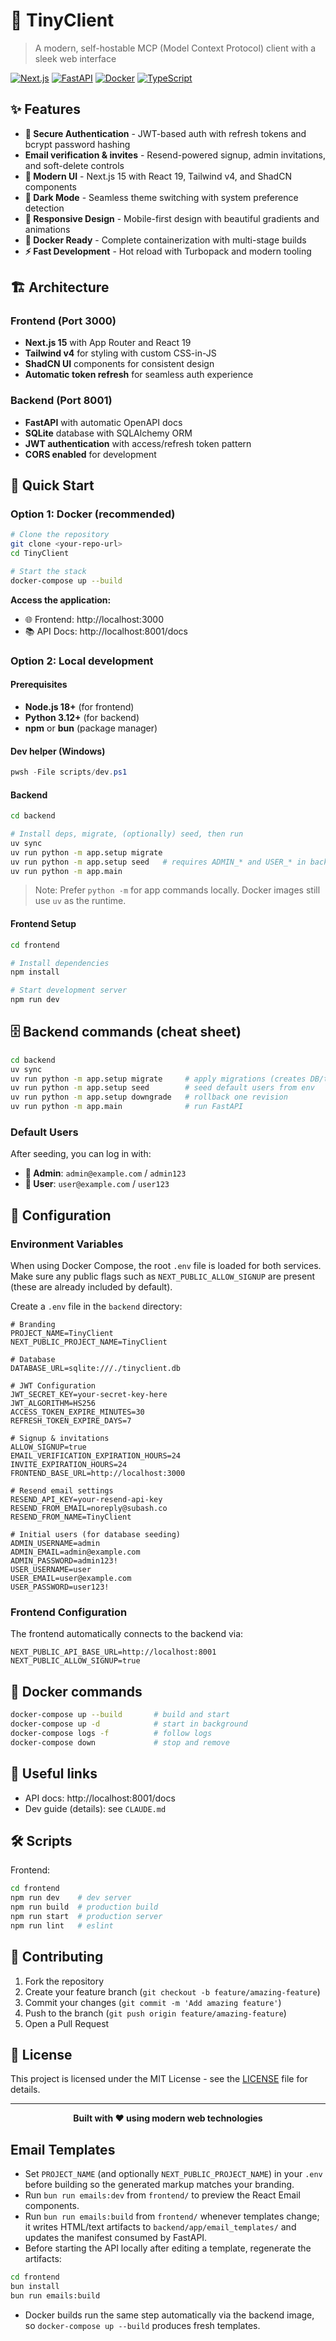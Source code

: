 # 🚀 TinyClient

> A modern, self-hostable MCP (Model Context Protocol) client with a sleek web interface

[![Next.js](https://img.shields.io/badge/Next.js-15-black?logo=next.js)](https://nextjs.org/)
[![FastAPI](https://img.shields.io/badge/FastAPI-0.115+-009688?logo=fastapi)](https://fastapi.tiangolo.com/)
[![Docker](https://img.shields.io/badge/Docker-Ready-2496ED?logo=docker)](https://www.docker.com/)
[![TypeScript](https://img.shields.io/badge/TypeScript-5.0+-3178C6?logo=typescript)](https://www.typescriptlang.org/)

## ✨ Features

- **🔐 Secure Authentication** - JWT-based auth with refresh tokens and bcrypt password hashing
- **Email verification & invites** - Resend-powered signup, admin invitations, and soft-delete controls
- **🎨 Modern UI** - Next.js 15 with React 19, Tailwind v4, and ShadCN components
- **🌙 Dark Mode** - Seamless theme switching with system preference detection
- **📱 Responsive Design** - Mobile-first design with beautiful gradients and animations
- **🐳 Docker Ready** - Complete containerization with multi-stage builds
- **⚡ Fast Development** - Hot reload with Turbopack and modern tooling

## 🏗️ Architecture

### Frontend (Port 3000)
- **Next.js 15** with App Router and React 19
- **Tailwind v4** for styling with custom CSS-in-JS
- **ShadCN UI** components for consistent design
- **Automatic token refresh** for seamless auth experience

### Backend (Port 8001)
- **FastAPI** with automatic OpenAPI docs
- **SQLite** database with SQLAlchemy ORM
- **JWT authentication** with access/refresh token pattern
- **CORS enabled** for development

## 🚀 Quick Start

### Option 1: Docker (recommended)

```bash
# Clone the repository
git clone <your-repo-url>
cd TinyClient

# Start the stack
docker-compose up --build
```

**Access the application:**
- 🌐 Frontend: http://localhost:3000
- 📚 API Docs: http://localhost:8001/docs

### Option 2: Local development

#### Prerequisites
- **Node.js 18+** (for frontend)
- **Python 3.12+** (for backend)
- **npm** or **bun** (package manager)

#### Dev helper (Windows)

```powershell
pwsh -File scripts/dev.ps1
```

#### Backend

```bash
cd backend

# Install deps, migrate, (optionally) seed, then run
uv sync
uv run python -m app.setup migrate
uv run python -m app.setup seed   # requires ADMIN_* and USER_* in backend/.env
uv run python -m app.main
```

> Note: Prefer `python -m` for app commands locally. Docker images still use `uv` as the runtime.

#### Frontend Setup

```bash
cd frontend

# Install dependencies
npm install

# Start development server
npm run dev
```

## 🗄️ Backend commands (cheat sheet)

```bash
cd backend
uv sync
uv run python -m app.setup migrate     # apply migrations (creates DB/tables if missing)
uv run python -m app.setup seed        # seed default users from env
uv run python -m app.setup downgrade   # rollback one revision
uv run python -m app.main              # run FastAPI
```

### Default Users

After seeding, you can log in with:

- **👑 Admin**: `admin@example.com` / `admin123`
- **👤 User**: `user@example.com` / `user123`

## 🔧 Configuration

### Environment Variables

When using Docker Compose, the root `.env` file is loaded for both services. Make sure any public flags such as `NEXT_PUBLIC_ALLOW_SIGNUP` are present (these are already included by default).

Create a `.env` file in the `backend` directory:

```env
# Branding
PROJECT_NAME=TinyClient
NEXT_PUBLIC_PROJECT_NAME=TinyClient

# Database
DATABASE_URL=sqlite:///./tinyclient.db

# JWT Configuration
JWT_SECRET_KEY=your-secret-key-here
JWT_ALGORITHM=HS256
ACCESS_TOKEN_EXPIRE_MINUTES=30
REFRESH_TOKEN_EXPIRE_DAYS=7

# Signup & invitations
ALLOW_SIGNUP=true
EMAIL_VERIFICATION_EXPIRATION_HOURS=24
INVITE_EXPIRATION_HOURS=24
FRONTEND_BASE_URL=http://localhost:3000

# Resend email settings
RESEND_API_KEY=your-resend-api-key
RESEND_FROM_EMAIL=noreply@subash.co
RESEND_FROM_NAME=TinyClient

# Initial users (for database seeding)
ADMIN_USERNAME=admin
ADMIN_EMAIL=admin@example.com
ADMIN_PASSWORD=admin123!
USER_USERNAME=user
USER_EMAIL=user@example.com
USER_PASSWORD=user123!
```

### Frontend Configuration

The frontend automatically connects to the backend via:
```env
NEXT_PUBLIC_API_BASE_URL=http://localhost:8001
NEXT_PUBLIC_ALLOW_SIGNUP=true
```



## 🐳 Docker commands

```bash
docker-compose up --build       # build and start
docker-compose up -d            # start in background
docker-compose logs -f          # follow logs
docker-compose down             # stop and remove
```

## 🔗 Useful links

- API docs: http://localhost:8001/docs
- Dev guide (details): see `CLAUDE.md`

## 🛠️ Scripts

Frontend:
```bash
cd frontend
npm run dev    # dev server
npm run build  # production build
npm run start  # production server
npm run lint   # eslint
```

## 🤝 Contributing

1. Fork the repository
2. Create your feature branch (`git checkout -b feature/amazing-feature`)
3. Commit your changes (`git commit -m 'Add amazing feature'`)
4. Push to the branch (`git push origin feature/amazing-feature`)
5. Open a Pull Request

## 📄 License

This project is licensed under the MIT License - see the [LICENSE](LICENSE) file for details.

---

<div align="center">
  <strong>Built with ❤️ using modern web technologies</strong>
</div>

## Email Templates

- Set `PROJECT_NAME` (and optionally `NEXT_PUBLIC_PROJECT_NAME`) in your `.env` before building so the generated markup matches your branding.
- Run `bun run emails:dev` from `frontend/` to preview the React Email components.
- Run `bun run emails:build` from `frontend/` whenever templates change; it writes HTML/text artifacts to `backend/app/email_templates/` and updates the manifest consumed by FastAPI.
- Before starting the API locally after editing a template, regenerate the artifacts:
```bash
cd frontend
bun install
bun run emails:build
```
- Docker builds run the same step automatically via the backend image, so `docker-compose up --build` produces fresh templates.
